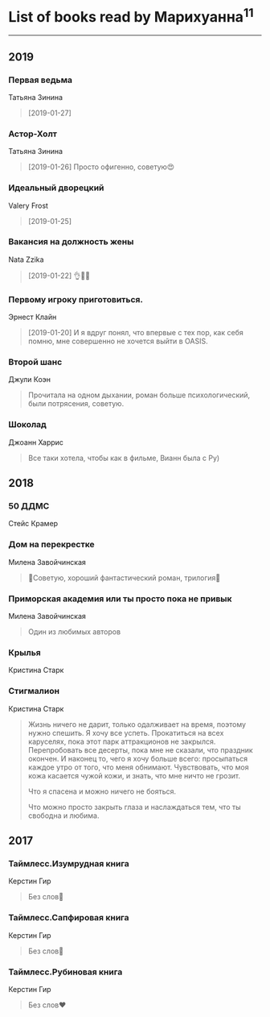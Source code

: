 # List of books read by Марихуанна<sup>11</sup>
---

## 2019

### Первая ведьма
Татьяна Зинина
> [2019-01-27] 


### Астор-Холт
Татьяна Зинина
> [2019-01-26] Просто офигенно, советую😍


### Идеальный дворецкий
Valery Frost
> [2019-01-25] 


### Вакансия на должность жены
Nata Zzika
> [2019-01-22] 👌🤤😍


### Первому игроку приготовиться.
Эрнест Клайн
> [2019-01-20] И я вдруг понял, что впервые с тех пор, как себя помню, мне совершенно не хочется выйти в OASIS.


### Второй шанс
Джули Коэн
> Прочитала на одном дыхании, роман больше психологический, были потрясения, советую.


### Шоколад
Джоанн Харрис
> Все таки хотела, чтобы как в фильме, Вианн была с Ру)



## 2018

### 50 ДДМС
Стейс Крамер


### Дом на перекрестке
Милена Завойчинская
> 💙Советую, хороший фантастический роман, трилогия💙


### Приморская академия или ты просто пока не привык
Милена Завойчинская
> Один из любимых авторов


### Крылья
Кристина Старк


### Стигмалион
Кристина Старк
> Жизнь ничего не дарит, только одалживает на время, поэтому нужно спешить. Я хочу все успеть. Прокатиться на всех каруселях, пока этот парк аттракционов не закрылся. Перепробовать все десерты, пока мне не сказали, что праздник окончен. И наконец то, чего я хочу больше всего: просыпаться каждое утро от того, что меня обнимают. Чувствовать, что моя кожа касается чужой кожи, и знать, что мне ничто не грозит.
> 
> Что я спасена и можно ничего не бояться.
> 
> Что можно просто закрыть глаза и наслаждаться тем, что ты свободна и любима.



## 2017

### Таймлесс.Изумрудная книга
Керстин Гир
> Без слов💚


### Таймлесс.Сапфировая книга
Керстин Гир
> Без слов💙


### Таймлесс.Рубиновая книга
Керстин Гир
> Без слов♥️



